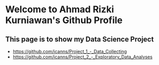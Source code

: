 # Welcome to Ahmad Rizki Kurniawan's Github Profile

## This page is to show my Data Science Project

- https://github.com/icanns/Project_1_-_Data_Collecting
- https://github.com/icanns/Project_2_-_Exploratory_Data_Analyses
